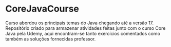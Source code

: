 # CoreJavaCourse
Curso abordou os principais temas do Java chegando até a versão 17.
Repositório criado para armazenar atividades feitas junto com o curso Core Java pela Udemy, aqui encontram-se tanto exercícios comentados como também as soluções fornecidas professor. 
